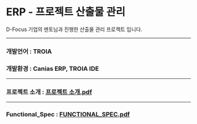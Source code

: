 # ERP - 프로젝트 산출물 관리
D-Focus 기업의 멘토님과 진행한 산출물 관리 프로젝트 입니다.

---

### 개발언어 : TROIA
### 개발환경 : Canias ERP, TROIA IDE

---

### 프로젝트 소개 : [프로젝트 소개.pdf](https://github.com/tns250cpp/ERP_DeliverablesManagementService/files/14533577/default.pdf)

---

### Functional_Spec : [FUNCTIONAL_SPEC.pdf](https://github.com/tns250cpp/ERP_DeliverablesManagementService/files/14533587/FUNCTIONAL_SPEC.pdf)
